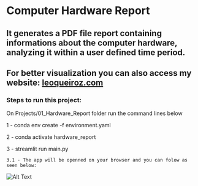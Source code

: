 # Computer Hardware Report

## It generates a PDF file report containing informations about the computer hardware, analyzing it within a user defined time period.

## For better visualization you can also access my website: [leoqueiroz.com](http://leoqueiroz.com)

### Steps to run this project:

On Projects/01_Hardware_Report folder run the command lines below

1 - conda env create -f environment.yaml

2 - conda activate hardware_report

3 - streamlit run main.py

    3.1 - The app will be openned on your browser and you can folow as seen below:

![Alt Text](https://media.giphy.com/media/8iHxwykOyXfy0XwJiH/giphy.gif)
